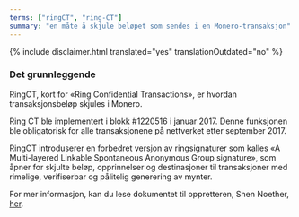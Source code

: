 ```yaml
---
terms: ["ringCT", "ring-CT"]
summary: "en måte å skjule beløpet som sendes i en Monero-transaksjon"
---
```


{% include disclaimer.html translated="yes" translationOutdated="no" %}
### Det grunnleggende
RingCT, kort for «Ring Confidential Transactions», er hvordan transaksjonsbeløp skjules i Monero.

Ring CT ble implementert i blokk #1220516 i januar 2017. Denne funksjonen ble obligatorisk for alle transaksjonene på nettverket etter september 2017.

RingCT introduserer en forbedret versjon av ringsignaturer som kalles «A Multi-layered Linkable Spontaneous Anonymous Group signature», som åpner for skjulte beløp, opprinnelser og destinasjoner til transaksjoner med rimelige, verifiserbar og pålitelig generering av mynter.

For mer informasjon, kan du lese dokumentet til oppretteren, Shen Noether, [her](https://eprint.iacr.org/2015/1098).